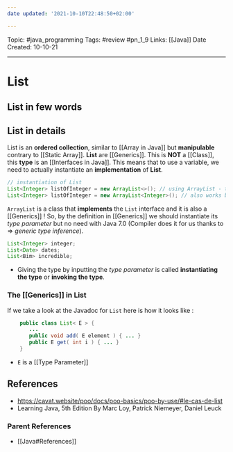 ```yaml
---
date updated: '2021-10-10T22:48:50+02:00'

---
```


Topic: #java_programming
Tags: #review #pn_1_9
Links: [[Java]]
Date Created: 10-10-21

---

# List

## List in few words

## List in details

List is an **ordered collection**, similar to [[Array in Java]] but **manipulable** contrary to [[Static Array]]. **List** are [[Generics]].
This is **NOT** a [[Class]], this **type** is an [[Interfaces in Java]]. This means that to use a variable, we need to actually instantiate an **implementation** of **List**.

```java
// instantiation of List
List<Integer> listOfInteger = new ArrayList<>(); // using ArrayList - the type is infered here
List<Integer> listOfInteger = new ArrayList<Integer>(); // also works but less pretty right ?!
```

`ArrayList` is a class that **implements** the `List` interface and it is also a [[Generics]] ! So, by the definition in [[Generics]] we should instantiate its _type parameter_ but no need with Java 7.0 (Compiler does it for us thanks to => _generic type inference_).

```java
List<Integer> integer;
List<Date> dates;
List<Bim> incredible;
```

- Giving the type by inputting the _type parameter_ is called **instantiating the type** or **invoking the type**.

### The [[Generics]] in List

If we take a look at the Javadoc for `List` here is how it looks like :

```java
    public class List< E > {
       ...
       public void add( E element ) { ... }
       public E get( int i ) { ... }
    }
```

- `E` is a [[Type Parameter]]

## References

- <https://cavat.website/poo/docs/poo-basics/poo-by-use/#le-cas-de-list>
- Learning Java, 5th Edition By Marc Loy, Patrick Niemeyer, Daniel Leuck

### Parent References

- [[Java#References]]
